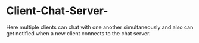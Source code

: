# Client-Chat-Server-

Here multiple clients can chat with one another simultaneously and also can get notified when a new client connects to the chat server.
